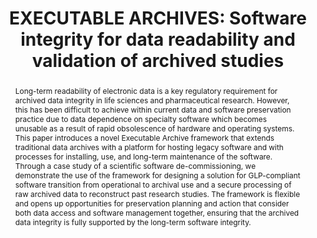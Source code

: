 ---
abstract: 'Long-term readability of electronic data is a key regulatory requirement
  for archived data integrity in life sciences and pharmaceutical research. However,
  this has been difficult to achieve within current data and software preservation
  practice due to data dependence on specialty software which becomes unusable as
  a result of rapid obsolescence of hardware and operating systems.  This paper introduces
  a novel Executable Archive framework that extends traditional data archives with
  a platform for hosting legacy software and with processes for installing, use, and
  long-term maintenance of the software. Through a case study of a scientific software
  de-commissioning, we demonstrate the use of the framework for designing a solution
  for GLP-compliant software transition from operational to archival use and a secure
  processing of raw archived data to reconstruct past research studies. The framework
  is flexible and opens up opportunities for preservation planning and action that
  consider both data access and software management together, ensuring that the archived
  data integrity is fully supported by the long-term software integrity.

  '
creators:
- Milic-Frayling, Natasa
- Cubric, Marija
date: null
document_url: https://services.phaidra.univie.ac.at/api/object/o:1424943/download
grand_parent: iPRES
institutions:
- Intact Digital Ltd
- University of Hertfordshire
keywords:
- data integrity
- software integrity
- study reconstruction
- significant properties
- executable archive
landing_page_url: https://phaidra.univie.ac.at/o:1424943
language: eng
layout: publication
license: CC BY 4.0 International
notes_url: null
parent: iPRES 2021
publication_type: paper
size: 1261982
slides_url: null
source_name: iPRES
stream_url: null
title: 'EXECUTABLE ARCHIVES: Software integrity for data readability and validation
  of archived studies'
year: 2021
---